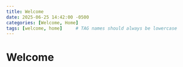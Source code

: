 ```yaml
---
title: Welcome
date: 2025-06-25 14:42:00 -0500
categories: [Welcome, Home]
tags: [welcome, home]     # TAG names should always be lowercase
---
```


# Welcome
